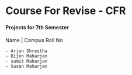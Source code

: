 # Course For Revise - CFR

#### Projects for 7th Semester
Name | Campus Roll No

    - Arjun Shrestha
    - Bijen Maharjan
    - sumit Maharjan
    - Susan Maharjan
